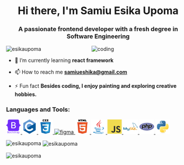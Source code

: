 <!--<div align="center">
  <img src="https://github.com/esikaupoma/eshikaupoma/blob/main/github-header-image.png" alt="logo">
</div> -->

<h1 align="center">Hi there, I'm Samiu Esika Upoma</h1>
<h3 align="center">A passionate frontend developer with a fresh degree in Software Engineering</h3>

<img align="right" alt="coding" width="270" src="https://media3.giphy.com/media/HQHwvSBSy7s0AXOlWt/giphy.gif?cid=6c09b952aak4gwvu9cgthd3951yibynmfwuhg5ddtz6">

<p align="left"> <img src="https://komarev.com/ghpvc/?username=esikaupoma&label=Profile%20views&color=0e75b6&style=flat" alt="esikaupoma" /> </p>

- 🌱 I’m currently learning **react framework**

- 📫 How to reach me **samiueshika@gmail.com**

- ⚡ Fun fact **Besides coding, I enjoy painting and exploring creative hobbies.**

<!-- h3 align="left">Connect with me:</h3 -->
<p align="left">
</p>

<h3 align="left">Languages and Tools:</h3>
<p align="left"> <a href="https://getbootstrap.com" target="_blank" rel="noreferrer"> <img src="https://raw.githubusercontent.com/devicons/devicon/master/icons/bootstrap/bootstrap-plain-wordmark.svg" alt="bootstrap" width="40" height="40"/> </a> <a href="https://www.cprogramming.com/" target="_blank" rel="noreferrer"> <img src="https://raw.githubusercontent.com/devicons/devicon/master/icons/c/c-original.svg" alt="c" width="40" height="40"/> </a> <a href="https://www.w3schools.com/css/" target="_blank" rel="noreferrer"> <img src="https://raw.githubusercontent.com/devicons/devicon/master/icons/css3/css3-original-wordmark.svg" alt="css3" width="40" height="40"/> </a> <a href="https://www.figma.com/" target="_blank" rel="noreferrer"> <img src="https://www.vectorlogo.zone/logos/figma/figma-icon.svg" alt="figma" width="40" height="40"/> </a> <a href="https://www.w3.org/html/" target="_blank" rel="noreferrer"> <img src="https://raw.githubusercontent.com/devicons/devicon/master/icons/html5/html5-original-wordmark.svg" alt="html5" width="40" height="40"/> </a> <a href="https://www.java.com" target="_blank" rel="noreferrer"> <img src="https://raw.githubusercontent.com/devicons/devicon/master/icons/java/java-original.svg" alt="java" width="40" height="40"/> </a> <a href="https://developer.mozilla.org/en-US/docs/Web/JavaScript" target="_blank" rel="noreferrer"> <img src="https://raw.githubusercontent.com/devicons/devicon/master/icons/javascript/javascript-original.svg" alt="javascript" width="40" height="40"/> </a> <a href="https://www.mysql.com/" target="_blank" rel="noreferrer"> <img src="https://raw.githubusercontent.com/devicons/devicon/master/icons/mysql/mysql-original-wordmark.svg" alt="mysql" width="40" height="40"/> </a> <a href="https://www.php.net" target="_blank" rel="noreferrer"> <img src="https://raw.githubusercontent.com/devicons/devicon/master/icons/php/php-original.svg" alt="php" width="40" height="40"/> </a> <a href="https://www.python.org" target="_blank" rel="noreferrer"> <img src="https://raw.githubusercontent.com/devicons/devicon/master/icons/python/python-original.svg" alt="python" width="40" height="40"/> </a> </p>

<p><img align="left" src="https://github-readme-stats.vercel.app/api/top-langs?username=esikaupoma&show_icons=true&locale=en&layout=compact" alt="esikaupoma" /></p>

<p>&nbsp;<img align="center" src="https://github-readme-stats.vercel.app/api?username=esikaupoma&show_icons=true&locale=en" alt="esikaupoma" /></p>

<p><img align="center" src="https://github-readme-streak-stats.herokuapp.com/?user=esikaupoma&" alt="esikaupoma" /></p>
